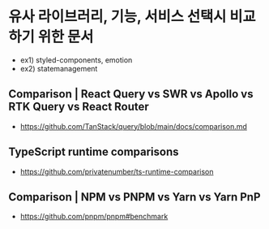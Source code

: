 # 유사 라이브러리, 기능, 서비스 선택시 비교하기 위한 문서

- ex1) styled-components, emotion
- ex2) statemanagement


## Comparison | React Query vs SWR vs Apollo vs RTK Query vs React Router
- https://github.com/TanStack/query/blob/main/docs/comparison.md

## TypeScript runtime comparisons
- https://github.com/privatenumber/ts-runtime-comparison


## Comparison | NPM vs PNPM vs Yarn vs Yarn PnP
- https://github.com/pnpm/pnpm#benchmark
